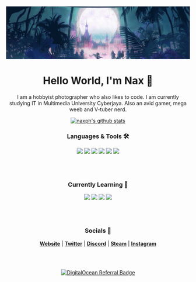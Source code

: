 <p align="center">
  <a href="https://www.naxph.dev"><img src="assets/banner1.gif" alt="Top Banner"></a>
</p>

<h1 align="center">Hello World, I'm Nax 👋</h1>
<p align="center">I am a hobbyist photographer who also likes to code. I am currently studying IT in Multimedia University Cyberjaya. Also an avid gamer, mega weeb and V-tuber nerd. </p>

<p align="center">
<a href="https://github.com/naxph"><img src="https://github-readme-stats.vercel.app/api?username=naxph&hide_border=true&show_icons=true" alt="naxph's github stats"></a>
</p>

<h3 align="center">Languages & Tools 🛠</h3>
<p align="center">
<img width=70px src="https://cdn.jsdelivr.net/gh/devicons/devicon/icons/vscode/vscode-original.svg" />
<img width=70px src="https://cdn.jsdelivr.net/gh/devicons/devicon/icons/html5/html5-original-wordmark.svg" />
<img width=70px src="https://cdn.jsdelivr.net/gh/devicons/devicon/icons/css3/css3-original-wordmark.svg" />
<img width=70px src="https://cdn.jsdelivr.net/gh/devicons/devicon/icons/javascript/javascript-original.svg" />
<img width=70px src="https://cdn.jsdelivr.net/gh/devicons/devicon/icons/bootstrap/bootstrap-plain-wordmark.svg" />
<img width=70px src="https://cdn.jsdelivr.net/gh/devicons/devicon/icons/python/python-original-wordmark.svg" />
</p>

<br />
<br />
<h3 align="center">Currently Learning 🌱</h3>
<p align="center">
<img width=70px src="https://cdn.jsdelivr.net/gh/devicons/devicon/icons/react/react-original-wordmark.svg" />
<img width=70px src="https://cdn.jsdelivr.net/gh/devicons/devicon/icons/vuejs/vuejs-original-wordmark.svg" />
<img width=70px src="https://cdn.jsdelivr.net/gh/devicons/devicon/icons/flutter/flutter-original.svg" />
<img width=70px src="https://cdn.jsdelivr.net/gh/devicons/devicon/icons/git/git-original-wordmark.svg" />
</p>

<br />
<br />
<h3 align="center">Socials 💬</h3>
<p align="center">
  <strong><a href="https://www.naxph.dev">Website</a></strong> |
  <strong><a href="https://twitter.com/naxph_">Twitter</a></strong> |
  <strong><a href="https://discordapp.com/users/197327957323284480/">Discord</a></strong> |
  <strong><a href="https://steamcommunity.com/id/naxph">Steam</a></strong> |
  <strong><a href="https://www.instagram.com/naxph/">Instagram</a></strong>
</p>

<br />
<br />

<p align="center">
  <a href="https://www.digitalocean.com/?refcode=3227efef6e55&utm_campaign=Referral_Invite&utm_medium=Referral_Program&utm_source=badge"><img src="https://web-platforms.sfo2.digitaloceanspaces.com/WWW/Badge%202.svg" alt="DigitalOcean Referral Badge" /></a>
</p>
